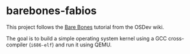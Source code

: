# barebones-fabios

This project follows the [Bare Bones](https://wiki.osdev.org/Bare_Bones) tutorial from the OSDev wiki.

The goal is to build a simple operating system kernel using a GCC cross-compiler (`i686-elf`) and run it using QEMU.

